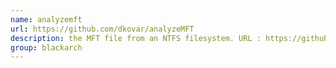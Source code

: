 ```yaml
---
name: analyzemft
url: https://github.com/dkovar/analyzeMFT
description: the MFT file from an NTFS filesystem. URL : https://github.com/dkovar/analyzeMFT Groups : blackarch blackarch-forensic
group: blackarch
---
```

